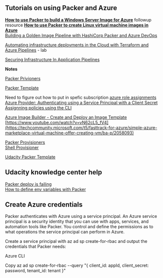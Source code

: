 ## Tutorials on using Packer and Azure 

**[How to use Packer to build a Windows Server Image for Azure](https://gmusumeci.medium.com/how-to-use-packer-to-build-a-windows-server-image-for-azure-52b1e14be2f2)**  followup resource 
**[How to use Packer to create Linux virtual machine images in Azure](https://docs.microsoft.com/en-us/azure/virtual-machines/linux/build-image-with-packer)**    
[Building a Golden Image Pipeline with HashiCorp Packer and Azure DevOps](https://www.hashicorp.com/resources/building-a-golden-image-pipeline-with-hashicorp-packer-and-azure-devops)

[Automating infrastructure deployments in the Cloud with Terraform and Azure Pipelines](https://azuredevopslabs.com/labs/vstsextend/terraform/)  - lab  

[Securing Infrastructure In Application Pipelines](https://www.hashicorp.com/resources/securing-infrastructure-in-application-pipelines)  

**Notes**

[Packer Privioners](https://www.packer.io/docs/provisioners)

[Packer Template](https://video.udacity-data.com/topher/2020/September/5f68e6f4_demo/demo.json)

Need to figure out how to put in spefic subscription 
[azure role assignments](https://registry.terraform.io/providers/hashicorp/azurerm/latest/docs/resources/role_assignment)  
[Azure Provider: Authenticating using a Service Principal with a Client Secret](https://registry.terraform.io/providers/hashicorp/azurerm/latest/docs/guides/service_principal_client_secret)  
[Assignning policies using the CLI](https://azurecitadel.com/automation/policy/cli/)  

[Azure Image Builder - Create and Deploy an Image Template](https://www.youtube.com/watch?v=vN62cL5_fV4)  
[https://www.youtube.com/watch?v=vN62cL5_fV4](https://techcommunity.microsoft.com/t5/fasttrack-for-azure/simple-azure-marketplace-virtual-machine-offer-creating-vm/ba-p/2058093)  

[Packer Provisioners](https://www.packer.io/docs/provisioners)  
[Shell Provisioner](https://www.packer.io/docs/provisioners/shell)  
 
 [Udacity Packer Template](https://video.udacity-data.com/topher/2020/September/5f68e6f4_demo/demo.json)  

 ## Udacity knowledge center help 

 [Packer deploy is failing](https://knowledge.udacity.com/questions/375046)  
 [How to define env variables with Packer](https://knowledge.udacity.com/questions/358489)  

 ## Create Azure credentials  
Packer authenticates with Azure using a service principal. An Azure service principal is a security identity that you can use with apps, services, and automation tools like Packer. You control and define the permissions as to what operations the service principal can perform in Azure.

Create a service principal with az ad sp create-for-rbac and output the credentials that Packer needs:

Azure CLI

Copy
az ad sp create-for-rbac --query "{ client_id: appId, client_secret: password, tenant_id: tenant }"